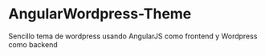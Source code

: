 # AngularWordpress-Theme
Sencillo tema de wordpress usando AngularJS como frontend y Wordpress como backend
